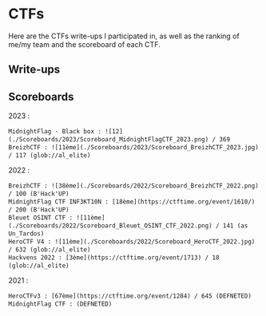 # CTFs

Here are the CTFs write-ups I participated in, as well as the ranking of me/my team and the scoreboard of each CTF.

## Write-ups

## Scoreboards

2023 :

    MidnightFlag - Black box : ![12](./Scoreboards/2023/Scoreboard_MidnightFlagCTF_2023.png) / 369
    BreizhCTF : ![11ème](./Scoreboards/2023/Scoreboard_BreizhCTF_2023.jpg) / 117 (glob://al_elite)

2022 :

    BreizhCTF : ![38ème](./Scoreboards/2022/Scoreboard_BreizhCTF_2022.png) / 100 (B'Hack'UP)
    MidnightFlag CTF INF3KT10N : [18ème](https://ctftime.org/event/1610/) / 200 (B'Hack'UP)
    Bleuet OSINT CTF : ![11ème](./Scoreboards/2022/Scoreboard_Bleuet_OSINT_CTF_2022.png) / 141 (as Un_Tardos)
    HeroCTF V4 : ![11ème](./Scoreboards/2022/Scoreboard_HeroCTF_2022.jpg) / 632 (glob://al_elite)
    Hackvens 2022 : [3ème](https://ctftime.org/event/1713) / 18 (glob://al_elite)

2021 :

    HeroCTFv3 : [67ème](https://ctftime.org/event/1284) / 645 (DEFNETED)
    MidnightFlag CTF : (DEFNETED)


